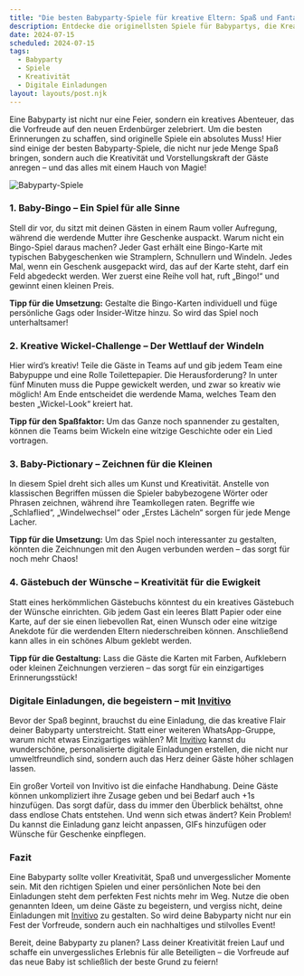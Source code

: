 ```yaml
---
title: "Die besten Babyparty-Spiele für kreative Eltern: Spaß und Fantasie für kleine Gäste"
description: Entdecke die originellsten Spiele für Babypartys, die Kreativität anregen und die Vorfreude auf den neuen Erdenbürger steigern – inklusive Tipps für personalisierte digitale Einladungen.
date: 2024-07-15
scheduled: 2024-07-15
tags:
  - Babyparty
  - Spiele
  - Kreativität
  - Digitale Einladungen
layout: layouts/post.njk
---
```


Eine Babyparty ist nicht nur eine Feier, sondern ein kreatives Abenteuer, das die Vorfreude auf den neuen Erdenbürger zelebriert. Um die besten Erinnerungen zu schaffen, sind originelle Spiele ein absolutes Muss! Hier sind einige der besten Babyparty-Spiele, die nicht nur jede Menge Spaß bringen, sondern auch die Kreativität und Vorstellungskraft der Gäste anregen – und das alles mit einem Hauch von Magie!

![Babyparty-Spiele](/img/babyparty-games.webp)

### 1. **Baby-Bingo – Ein Spiel für alle Sinne**

Stell dir vor, du sitzt mit deinen Gästen in einem Raum voller Aufregung, während die werdende Mutter ihre Geschenke auspackt. Warum nicht ein Bingo-Spiel daraus machen? Jeder Gast erhält eine Bingo-Karte mit typischen Babygeschenken wie Stramplern, Schnullern und Windeln. Jedes Mal, wenn ein Geschenk ausgepackt wird, das auf der Karte steht, darf ein Feld abgedeckt werden. Wer zuerst eine Reihe voll hat, ruft „Bingo!“ und gewinnt einen kleinen Preis.

**Tipp für die Umsetzung:** Gestalte die Bingo-Karten individuell und füge persönliche Gags oder Insider-Witze hinzu. So wird das Spiel noch unterhaltsamer!

### 2. **Kreative Wickel-Challenge – Der Wettlauf der Windeln**

Hier wird’s kreativ! Teile die Gäste in Teams auf und gib jedem Team eine Babypuppe und eine Rolle Toilettepapier. Die Herausforderung? In unter fünf Minuten muss die Puppe gewickelt werden, und zwar so kreativ wie möglich! Am Ende entscheidet die werdende Mama, welches Team den besten „Wickel-Look“ kreiert hat.

**Tipp für den Spaßfaktor:** Um das Ganze noch spannender zu gestalten, können die Teams beim Wickeln eine witzige Geschichte oder ein Lied vortragen.

### 3. **Baby-Pictionary – Zeichnen für die Kleinen**

In diesem Spiel dreht sich alles um Kunst und Kreativität. Anstelle von klassischen Begriffen müssen die Spieler babybezogene Wörter oder Phrasen zeichnen, während ihre Teamkollegen raten. Begriffe wie „Schlaflied“, „Windelwechsel“ oder „Erstes Lächeln“ sorgen für jede Menge Lacher.

**Tipp für die Umsetzung:** Um das Spiel noch interessanter zu gestalten, könnten die Zeichnungen mit den Augen verbunden werden – das sorgt für noch mehr Chaos!

### 4. **Gästebuch der Wünsche – Kreativität für die Ewigkeit**

Statt eines herkömmlichen Gästebuchs könntest du ein kreatives Gästebuch der Wünsche einrichten. Gib jedem Gast ein leeres Blatt Papier oder eine Karte, auf der sie einen liebevollen Rat, einen Wunsch oder eine witzige Anekdote für die werdenden Eltern niederschreiben können. Anschließend kann alles in ein schönes Album geklebt werden.

**Tipp für die Gestaltung:** Lass die Gäste die Karten mit Farben, Aufklebern oder kleinen Zeichnungen verzieren – das sorgt für ein einzigartiges Erinnerungsstück!

### **Digitale Einladungen, die begeistern – mit [Invitivo](https://invitivo.com/create)**

Bevor der Spaß beginnt, brauchst du eine Einladung, die das kreative Flair deiner Babyparty unterstreicht. Statt einer weiteren WhatsApp-Gruppe, warum nicht etwas Einzigartiges wählen? Mit [Invitivo](https://invitivo.com/) kannst du wunderschöne, personalisierte digitale Einladungen erstellen, die nicht nur umweltfreundlich sind, sondern auch das Herz deiner Gäste höher schlagen lassen. 

Ein großer Vorteil von Invitivo ist die einfache Handhabung. Deine Gäste können unkompliziert ihre Zusage geben und bei Bedarf auch +1s hinzufügen. Das sorgt dafür, dass du immer den Überblick behältst, ohne dass endlose Chats entstehen. Und wenn sich etwas ändert? Kein Problem! Du kannst die Einladung ganz leicht anpassen, GIFs hinzufügen oder Wünsche für Geschenke einpflegen.

### **Fazit**

Eine Babyparty sollte voller Kreativität, Spaß und unvergesslicher Momente sein. Mit den richtigen Spielen und einer persönlichen Note bei den Einladungen steht dem perfekten Fest nichts mehr im Weg. Nutze die oben genannten Ideen, um deine Gäste zu begeistern, und vergiss nicht, deine Einladungen mit [Invitivo](https://invitivo.com) zu gestalten. So wird deine Babyparty nicht nur ein Fest der Vorfreude, sondern auch ein nachhaltiges und stilvolles Event!

Bereit, deine Babyparty zu planen? Lass deiner Kreativität freien Lauf und schaffe ein unvergessliches Erlebnis für alle Beteiligten – die Vorfreude auf das neue Baby ist schließlich der beste Grund zu feiern!
